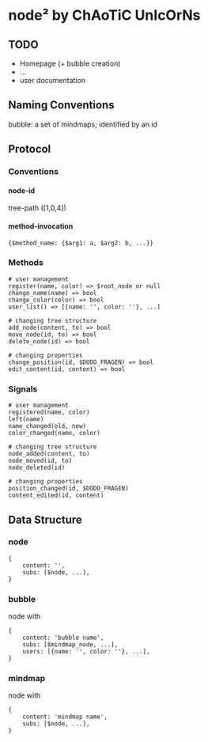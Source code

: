 # node² by ChAoTiC UnIcOrNs

## TODO

* Homepage (+ bubble creation)
* ...
* user documentation

## Naming Conventions

bubble: a set of mindmaps; identified by an id

## Protocol

### Conventions

#### node-id

tree-path ([1,0,4])

#### method-invocation

    {$method_name: {$arg1: a, $arg2: b, ...}}

### Methods

    # user management
    register(name, color) => $root_node or null
    change_name(name) => bool
    change_color(color) => bool
    user_list() => [{name: '', color: ''}, ...]

    # changing tree structure
    add_node(content, to) => bool
    move_node(id, to) => bool
    delete_node(id) => bool

    # changing properties
    change_position(id, $DODO_FRAGEN) => bool
    edit_content(id, content) => bool

### Signals

    # user management
    registered(name, color)
    left(name)
    name_changed(old, new)
    color_changed(name, color)

    # changing tree structure
    node_added(content, to)
    node_moved(id, to)
    node_deleted(id)

    # changing properties
    position_changed(id, $DODO_FRAGEN)
    content_edited(id, content)

## Data Structure

### node

    {
        content: '',
        subs: [$node, ...],
    }

### bubble

node with

    {
        content: 'bubble name',
        subs: [$mindmap_node, ...],
        users: [{name: '', color: ''}, ...],
    }

### mindmap

node with

    {
        content: 'mindmap name',
        subs: [$node, ...],
    }
